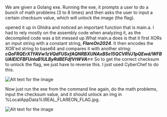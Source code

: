 We are given a Golang exe. Running the exe, it prompts a user to do a bunch of math problems (3 to 8 times) and then asks the user to input a certain checksum value, which will unlock the image (the flag).

opened it up in Ghidra and noticed an important function that is main.a. 
I had to rely mostly on the assembly code when analyzing it, as the decompiled code was a bit messed up.What main.a does is that it first XORs an input string with a constant string, ***FlareOn2024***. 
It then encodes the XOR'ed string to base64 and compares it with another string: ***cQoFRQErX1YAVw1zVQdFUSxfAQNRBXUNAxBSe15QCVRVJ1pQEwd/WFBUAlElCFBFUnlaB1ULByRdBEFdfVtWVA==*** So to get the correct checksum to unlock the flag, we just have to reverse this. I just used CyberChef to do this.

![Alt text for the image](checksumval.png)



Now just run the exe from the command line again, do the math problems, input the checksum value, and it should unlock an img in %LocalAppData%\REAL_FLAREON_FLAG.jpg.

![Alt text for the image](/REAL_FLAREON_FLAG.jpg)
